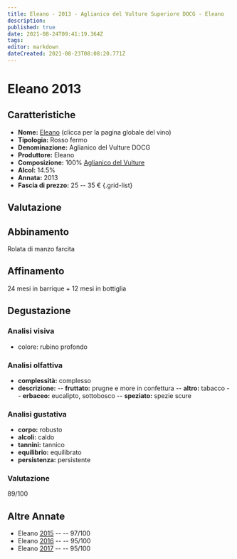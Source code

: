 ```yaml
---
title: Eleano - 2013 - Aglianico del Vulture Superiore DOCG - Eleano
description: 
published: true
date: 2021-08-24T09:41:19.364Z
tags: 
editor: markdown
dateCreated: 2021-08-23T08:08:20.771Z
---
```


# Eleano 2013

## Caratteristiche
- **Nome:** [Eleano](/vini/Italia/Basilicata/Eleano/Eleano/scheda-globale) (clicca per la pagina globale del vino) 
- **Tipologia:** Rosso fermo
- **Denominazione:** Aglianico del Vulture DOCG 
- **Produttore:** Eleano 
- **Composizione:** 100% [Aglianico del Vulture](/vitigni/bacca-nera/aglianico-del-vulture)
- **Alcol:** 14.5%
- **Annata:** 2013
- **Fascia di prezzo:** 25 -- 35 €
{.grid-list}

## Valutazione

<span class="valutazione star-4"></span>

## Abbinamento
Rolata di manzo farcita

## Affinamento
24 mesi in barrique + 12 mesi in bottiglia 

## Degustazione

### Analisi visiva
- colore: rubino profondo

### Analisi olfattiva
- **complessità:**  complesso
- **descrizione:** 
-- **fruttato:** prugne e more in confettura
-- **altro:** tabacco
-- **erbaceo:** eucalipto, sottobosco
-- **speziato:** spezie scure

### Analisi gustativa
- **corpo:** robusto
- **alcoli:** caldo
- **tannini:** tannico
- **equilibrio:** equilibrato
- **persistenza:** persistente

### Valutazione
<span class="valutazione">89/100</span>

## Altre Annate
- Eleano [2015](/vini/Italia/Basilicata/Eleano/Eleano/2015) -- <span class="star-5"></span> -- 97/100 
- Eleano [2016](/vini/Italia/Basilicata/Eleano/Eleano/2016) -- <span class="star-5"></span> -- 95/100
- Eleano [2017](/vini/Italia/Basilicata/Eleano/Eleano/2017) -- <span class="star-5"></span> -- 95/100
 